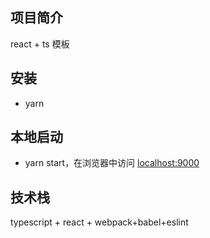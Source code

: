 ## 项目简介

react + ts 模板

## 安装

- yarn

## 本地启动

- yarn start，在浏览器中访问 [localhost:9000](http://localhost:9000/)

## 技术栈

typescript + react + webpack+babel+eslint
